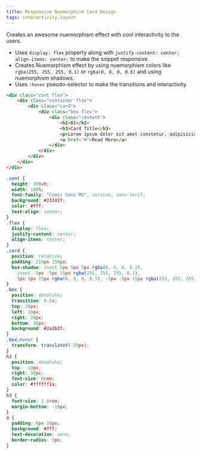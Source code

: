 ```yaml
---
title: Responsive Nuemorphism Card Design
tags: interactivity,layout
---
```


Creates an awesome nuemorphism effect with cool interactivity to the users. 

- Uses `display: flex` property along with `justify-content: center; align-items: center;` to make the snippet responsive.
- Creates Nuemorphism effect by using nuemorphism colors like `rgba(255, 255, 255, 0.1)` or `rgba(0, 0, 0, 0.6)` and using nuemorphism shadows. 
- Uses `:hover` pseudo-selector to make the transitions and interactivity.

```html
<div class="cont flex">
    <div class="container flex">
        <div class="card">
            <div class="box flex">
                <div class="content">
                    <h2>01</h2>
                    <h3>Card Title</h3>
                    <p>Lorem ipsum dolor sit amet constetur, adipisicing elit. Soluta, atque!</p>
                    <a href="#">Read More</a>
                </div>
            </div>
        </div>
    </div>
</div>
```

```css
.cont {
  height: 100vh;
  width: 100%;
  font-family: "Comic Sans MS", cursive, sans-serif;
  background: #232427;
  color: #fff;
  text-align: center;
}
.flex {
  display: flex;
  justify-content: center;
  align-items: center;
}
.card {
  position: relative;
  padding: 210px 150px;
  box-shadow: inset 5px 5px 5px rgba(0, 0, 0, 0.2),
    inset -5px -5px 15px rgba(255, 255, 255, 0.1),
    5px 5px 15px rgba(0, 0, 0, 0.3), -5px -5px 15px rgba(255, 255, 255, 0.1);
}
.box {
  position: absolute;
  transition: 0.5s;
  top: 20px;
  left: 20px;
  right: 20px;
  bottom: 20px;
  background: #2a2b2f;
}
.box:hover {
  transform: translateY(-50px);
}
h2 {
  position: absolute;
  top: -10px;
  right: 30px;
  font-size: 8rem;
  color: #ffffff1a;
}
h3 {
  font-size: 1.8rem;
  margin-bottom: -10px;
}
a {
  padding: 8px 20px;
  background: #fff;
  text-decoration: none;
  border-radius: 5px;
}
```
